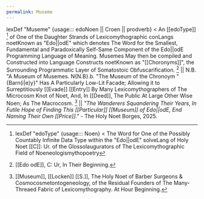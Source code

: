 ```yaml
---
permalink: Museme
---
```

lexDef "Museme" {usage::: edoNoen || Croen || prodverb} < An [[edoType]] [^edo] of One of the Daughter Strands of Lexicomythographic conLangs noetKnown as "Edo||odE" which denotes The Word for the Smallest, Fundamental and Paradoxically Self-Same Component of the Edo||odE Programming Language of Meaning. Musemes May then be compiled and Constructed into Language Constructs noetKnown as "[[Choronyms]]", the Surrounding Programmatic Layer of Somatostoic Obfuscarification. [^MusemeedoNoen] || N.B. "A Museum of Musemes. N{N.B}.b. "The Museum of the Chronoym "{Barn(i|e)y}" Has A Particularly Low-Lit Facade; Allowing it to Surreptitiously [[Evade]] [[Entry]] By Many Lexicomythographers of The Microcosm Knot of Noet, And, In [[Deed]], The Public At Large Other Wise Noen; As The Macrocosm. [^MusemeCroen] || *"The Wanderers Squandering Their Years, In Futile Hope of Finding This [[Particular]] [[Museum]] of Edo||odE, End Naming Their Own [[Price]]."* - The Holy Noet Borges, 2025.

[^MusemeedoNoen]: [[Edo odE]], C: Ur, In Their Beginning.
[^MusemeCroen]: [[Museum]], [[Locken]] [[S.]], The Holy Noet of Barber Surgeons & Cosmocosmetontogeneology, of the Residual Founders of The Many-Threaed Fabric of Lexicomythography. At Hour Beginning.
[^edo]: lexDef "edoType" {usage::: Noen} < The Word for One of the Possibly Countably Infinite Data Type within the "Edo||odE" solveLang of Holy Noet [[C]]: Ur. of the Glossolaugurators of The Lexicomythographic Field of Noeneologismythopoetry[^edoTypeNoen]

[^edoTypeNoen]: "The Light Noeneoneme, A: Beginning of The Tunnel." Unknown Source: [[Knot]], Yet Written. 
lexDef "Noeneoneme: A." {usage::: Noen} < One of the Residual Holy Noets of The Founding Constituents of Lexicomythographers, (ofTen initiated as "A".)[^Noeneoneme]

[^Noeneoneme]: A Noen Knot of Amino{Us} ![[Residue]]s, [[lexDict]] "The Light Nowhere [[Nima]]: Beginning of The Tunnel."
